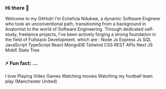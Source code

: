 ### Hi there 👋
Welcome to my GitHub! I'm Echefula Ndukwe, a dynamic Software Engineer who took an unconventional path, transitioning from a background in Anatomist to the world of Software Engineering. Through dedicated self-study, freelance projects, I've been actively forging a strong foundation in the field of Fullstack Development. which are :
Node Js
Express Js
SQL
JavaScript
TypeScript
React
MongoDB
Tailwind CSS
REST APIs
Next JS
MobX State Tree
### ⚡ Fun fact: ...
I love Playing Video Games
Watching movies
Watching my football team play (Manchester United)

<!--


- 🔭 I’m currently working on ...
- 🌱 I’m currently learning ...
- 👯 I’m looking to collaborate on ...
- 🤔 I’m looking for help with ...
- 💬 Ask me about ...
- 📫 How to reach me: ...
- 😄 Pronouns: ...
-->
